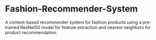 # Fashion-Recommender-System
A content-based recommender system for fashion products using a pre-trained ResNet50 model for feature extraction and nearest neighbors for product recommendation.
